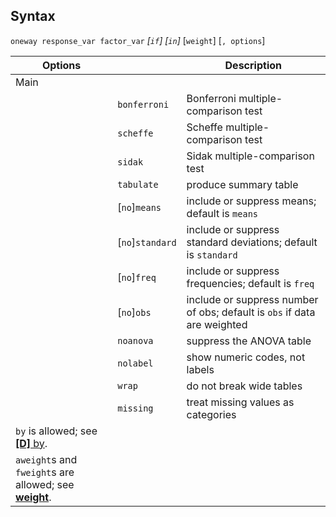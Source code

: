 ## Syntax

`oneway response_var factor_var` _\[`if`\]
\[`in`\]_ \[`weight`\] \[`, options`\]

| Options                                                                                                                                |                    | Description                                                              |
|----------------------------------------------------------------------------------------------------------------------------------------|--------------------|--------------------------------------------------------------------------|
| Main                                                                                                                                   |                    |                                                                          |
|                                                                                                                                        | `bonferroni`       | Bonferroni multiple-comparison test                                      |
|                                                                                                                                        | `scheffe`          | Scheffe multiple-comparison test                                         |
|                                                                                                                                        | `sidak`            | Sidak multiple-comparison test                                           |
|                                                                                                                                        | `tabulate`         | produce summary table                                                    |
|                                                                                                                                        | \[`no`\]`means`    | include or suppress means; default is `means`                            |
|                                                                                                                                        | \[`no`\]`standard` | include or suppress standard deviations; default is `standard`           |
|                                                                                                                                        | \[`no`\]`freq`     | include or suppress frequencies; default is `freq`                       |
|                                                                                                                                        | \[`no`\]`obs`      | include or suppress number of obs; default is `obs` if data are weighted |
|                                                                                                                                        | `noanova`          | suppress the ANOVA table                                                 |
|                                                                                                                                        | `nolabel`          | show numeric codes, not labels                                           |
|                                                                                                                                        | `wrap`             | do not break wide tables                                                 |
|                                                                                                                                        | `missing`          | treat missing values as categories                                       |
| `by` is allowed; see [<strong>[D]</strong> by](http://www.stata.com/help.cgi?by).                           |                    |                                                                          |
| `aweight`s and `fweight`s are allowed; see [<strong>weight</strong>](http://www.stata.com/help.cgi?weight). |                    |                                                                          |
